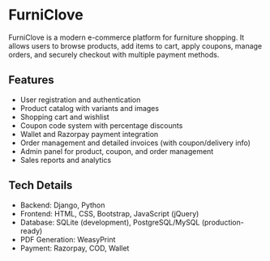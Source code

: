 # FurniClove

FurniClove is a modern e-commerce platform for furniture shopping. It allows users to browse products, add items to cart, apply coupons, manage orders, and securely checkout with multiple payment methods.

## Features

- User registration and authentication
- Product catalog with variants and images
- Shopping cart and wishlist
- Coupon code system with percentage discounts
- Wallet and Razorpay payment integration
- Order management and detailed invoices (with coupon/delivery info)
- Admin panel for product, coupon, and order management
- Sales reports and analytics

## Tech Details

- Backend:  Django, Python
- Frontend: HTML, CSS, Bootstrap, JavaScript (jQuery)
- Database: SQLite (development), PostgreSQL/MySQL (production-ready)
- PDF Generation: WeasyPrint
- Payment: Razorpay, COD, Wallet
